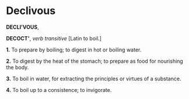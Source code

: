 # Declivous

**DECLI'VOUS**,

**DECOCT'**, _verb transitive_ \[Latin to boil.\]

**1.** To prepare by boiling; to digest in hot or boiling water.

**2.** To digest by the heat of the stomach; to prepare as food for nourishing the body.

**3.** To boil in water, for extracting the principles or virtues of a substance.

**4.** To boil up to a consistence; to invigorate.
